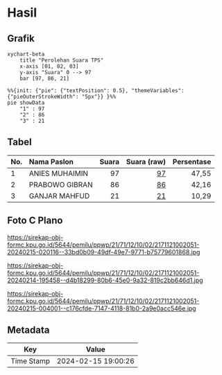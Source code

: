 # Hasil

## Grafik

```mermaid
xychart-beta
    title "Perolehan Suara TPS"
    x-axis [01, 02, 03]
    y-axis "Suara" 0 --> 97
    bar [97, 86, 21]
```

```mermaid
%%{init: {"pie": {"textPosition": 0.5}, "themeVariables": {"pieOuterStrokeWidth": "5px"}} }%%
pie showData
    "1" : 97
    "2" : 86
    "3" : 21
```

## Tabel

| No. | Nama Paslon    | Suara | Suara (raw) | Persentase |
|:--- |:-------------- | -----:| -----------:| ----------:|
| 1   | ANIES MUHAIMIN | 97    | [97][p-1]   | 47,55      |
| 2   | PRABOWO GIBRAN | 86    | [86][p-2]   | 42,16      |
| 3   | GANJAR MAHFUD  | 21    | [21][p-3]   | 10,29      |


[p-1]: https://github.com/gigit-pemilu/pemilu-2024-21-kepulauan-riau/blob/main/pilpres/hitung-suara/sub/21-kepulauan-riau/sub/71-kota-batam/sub/12-batu-aji/sub/1002-buliang/sub/051-tps/sub/paslon-1.txt
[p-2]: https://github.com/gigit-pemilu/pemilu-2024-21-kepulauan-riau/blob/main/pilpres/hitung-suara/sub/21-kepulauan-riau/sub/71-kota-batam/sub/12-batu-aji/sub/1002-buliang/sub/051-tps/sub/paslon-2.txt
[p-3]: https://github.com/gigit-pemilu/pemilu-2024-21-kepulauan-riau/blob/main/pilpres/hitung-suara/sub/21-kepulauan-riau/sub/71-kota-batam/sub/12-batu-aji/sub/1002-buliang/sub/051-tps/sub/paslon-3.txt

## Foto C Plano

https://sirekap-obj-formc.kpu.go.id/5644/pemilu/ppwp/21/71/12/10/02/2171121002051-20240215-020116--33bd0b09-49df-49e7-9771-b75779601868.jpg

https://sirekap-obj-formc.kpu.go.id/5644/pemilu/ppwp/21/71/12/10/02/2171121002051-20240214-195458--d4b18299-80b6-45e0-9a32-819c2bb646d1.jpg

https://sirekap-obj-formc.kpu.go.id/5644/pemilu/ppwp/21/71/12/10/02/2171121002051-20240215-004001--c176cfde-7147-4118-81b0-2a9e0acc546e.jpg


## Metadata

| Key        | Value               |
| ---------- | ------------------- |
| Time Stamp | 2024-02-15 19:00:26 |



